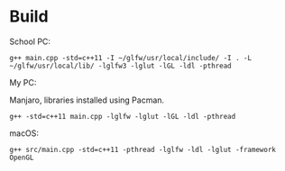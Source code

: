 # Build

School PC:

```
g++ main.cpp -std=c++11 -I ~/glfw/usr/local/include/ -I . -L ~/glfw/usr/local/lib/ -lglfw3 -lglut -lGL -ldl -pthread
```

My PC:

Manjaro, libraries installed using Pacman.

```
g++ -std=c++11 main.cpp -lglfw -lglut -lGL -ldl -pthread
```

macOS:

```
g++ src/main.cpp -std=c++11 -pthread -lglfw -ldl -lglut -framework OpenGL
```

